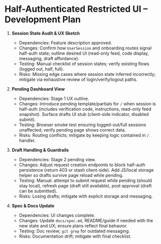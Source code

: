 # Half-Authenticated Restricted UI – Development Plan

1. **Session State Audit & UX Sketch**
   - Dependencies: Feature description approved.
   - Changes: Confirm how `UserSession` and onboarding routes signal half-auth state; outline desired UI (read-only feed, code display, messaging, draft affordance).
   - Testing: Manual checklist of session states; verify existing flows (logged out, half, full).
   - Risks: Missing edge cases where session state inferred incorrectly; mitigate via exhaustive review of login/verify/logout paths.

2. **Pending Dashboard View**
   - Dependencies: Stage 1 UX outline.
   - Changes: Introduce pending template/partials for `/` when session is half-auth (includes verification code, instructions, read-only feed snapshot). Surface drafts UI stub (client-side indicator, disabled submit).
   - Testing: Browser smoke test ensuring logged-out/full sessions unaffected; verify pending page shows correct data.
   - Risks: Routing conflicts; mitigate by keeping logic contained in `/` handler.

3. **Draft Handling & Guardrails**
   - Dependencies: Stage 2 pending view.
   - Changes: Adjust request creation endpoints to block half-auth persistence (return 403 or stash client-side). Add JS/local storage helper so drafts survive page reload while pending.
   - Testing: Manual: attempt to submit request while pending (should stay local), refresh page (draft still available), post approval (draft can be submitted).
   - Risks: Losing drafts; mitigate with explicit storage and messaging.

4. **Spec & Docs Update**
   - Dependencies: UI changes complete.
   - Changes: Update `docs/spec.md`, README/guide if needed with the new state and UX; ensure plans reflect final behavior.
   - Testing: Doc review; `git grep` for outdated messaging.
   - Risks: Documentation drift; mitigate with final checklist.

